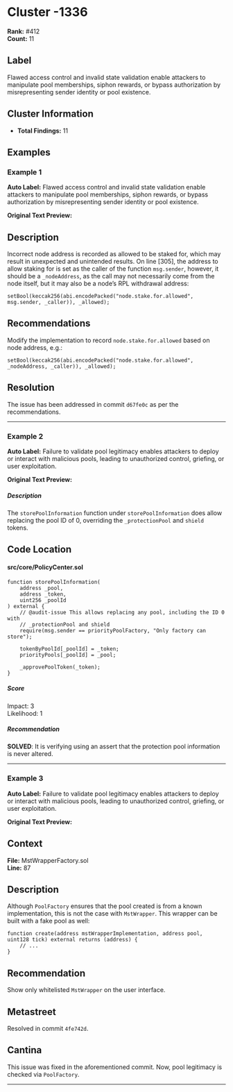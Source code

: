 # Cluster -1336

**Rank:** #412  
**Count:** 11  

## Label
Flawed access control and invalid state validation enable attackers to manipulate pool memberships, siphon rewards, or bypass authorization by misrepresenting sender identity or pool existence.

## Cluster Information
- **Total Findings:** 11

## Examples

### Example 1

**Auto Label:** Flawed access control and invalid state validation enable attackers to manipulate pool memberships, siphon rewards, or bypass authorization by misrepresenting sender identity or pool existence.  

**Original Text Preview:**

## Description

Incorrect node address is recorded as allowed to be staked for, which may result in unexpected and unintended results. On line [305], the address to allow staking for is set as the caller of the function `msg.sender`, however, it should be a `_nodeAddress`, as the call may not necessarily come from the node itself, but it may also be a node’s RPL withdrawal address:

```solidity
setBool(keccak256(abi.encodePacked("node.stake.for.allowed", msg.sender, _caller)), _allowed);
```

## Recommendations

Modify the implementation to record `node.stake.for.allowed` based on node address, e.g.:

```solidity
setBool(keccak256(abi.encodePacked("node.stake.for.allowed", _nodeAddress, _caller)), _allowed);
```

## Resolution

The issue has been addressed in commit `d67fe0c` as per the recommendations.

---
### Example 2

**Auto Label:** Failure to validate pool legitimacy enables attackers to deploy or interact with malicious pools, leading to unauthorized control, griefing, or user exploitation.  

**Original Text Preview:**

##### Description

The `storePoolInformation` function under `storePoolInformation` does allow replacing the pool ID of 0, overriding the `_protectionPool` and `shield` tokens.

Code Location
-------------

#### src/core/PolicyCenter.sol

```
function storePoolInformation(
    address _pool,
    address _token,
    uint256 _poolId
) external {
    // @audit-issue This allows replacing any pool, including the ID 0 with
    // _protectionPool and shield
    require(msg.sender == priorityPoolFactory, "Only factory can store");

    tokenByPoolId[_poolId] = _token;
    priorityPools[_poolId] = _pool;

    _approvePoolToken(_token);
}

```

##### Score

Impact: 3  
Likelihood: 1

##### Recommendation

**SOLVED**: It is verifying using an assert that the protection pool information is never altered.

---
### Example 3

**Auto Label:** Failure to validate pool legitimacy enables attackers to deploy or interact with malicious pools, leading to unauthorized control, griefing, or user exploitation.  

**Original Text Preview:**

## Context
**File:** MstWrapperFactory.sol  
**Line:** 87  

## Description
Although `PoolFactory` ensures that the pool created is from a known implementation, this is not the case with `MstWrapper`. This wrapper can be built with a fake pool as well:

```solidity
function create(address mstWrapperImplementation, address pool, uint128 tick) external returns (address) {
    // ...
}
```

## Recommendation
Show only whitelisted `MstWrapper` on the user interface.

## Metastreet
Resolved in commit `4fe742d`.

## Cantina
This issue was fixed in the aforementioned commit. Now, pool legitimacy is checked via `PoolFactory`.

---
